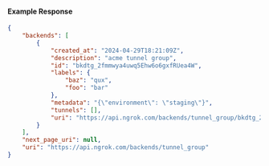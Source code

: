 <!-- Code generated for API Clients. DO NOT EDIT. -->

#### Example Response

```json
{
	"backends": [
		{
			"created_at": "2024-04-29T18:21:09Z",
			"description": "acme tunnel group",
			"id": "bkdtg_2fmmwya4uwq5Ehw6o6gxfRUea4W",
			"labels": {
				"baz": "qux",
				"foo": "bar"
			},
			"metadata": "{\"environment\": \"staging\"}",
			"tunnels": [],
			"uri": "https://api.ngrok.com/backends/tunnel_group/bkdtg_2fmmwya4uwq5Ehw6o6gxfRUea4W"
		}
	],
	"next_page_uri": null,
	"uri": "https://api.ngrok.com/backends/tunnel_group"
}
```
